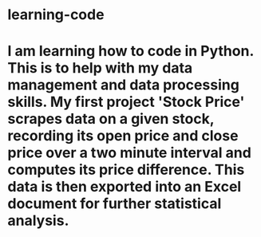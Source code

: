 # learning-code
# I am learning how to code in Python. This is to help with my data management and data processing skills. My first project 'Stock Price' scrapes data on a given stock, recording its open price and close price over a two minute interval and computes its price difference. This data is then exported into an Excel document for further statistical analysis.
